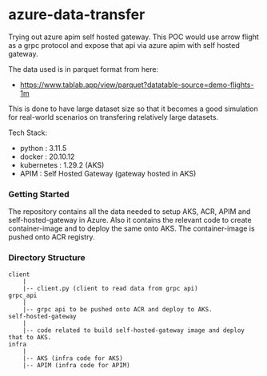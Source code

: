 # azure-data-transfer

Trying out azure apim self hosted gateway.
This POC would use arrow flight as a grpc protocol and expose that api via azure apim with self hosted gateway.

The data used is in parquet format from here: 
* https://www.tablab.app/view/parquet?datatable-source=demo-flights-1m


This is done to have large dataset size so that it becomes a good simulation for real-world scenarios on transfering relatively large datasets.


Tech Stack:
- python : 3.11.5
- docker : 20.10.12
- kubernetes : 1.29.2 (AKS)
- APIM : Self Hosted Gateway (gateway hosted in AKS)


### Getting Started

The repository contains all the data needed to setup AKS, ACR, APIM and self-hosted-gateway in Azure.
Also it contains the relevant code to create container-image and to deploy the same onto AKS.
The container-image is pushed onto ACR registry.


### Directory Structure

```
client
    |
    |-- client.py (client to read data from grpc api)
grpc_api
    |
    |-- grpc api to be pushed onto ACR and deploy to AKS.
self-hosted-gateway
    |
    |-- code related to build self-hosted-gateway image and deploy that to AKS.
infra
    |
    |-- AKS (infra code for AKS)
    |-- APIM (infra code for APIM)


```